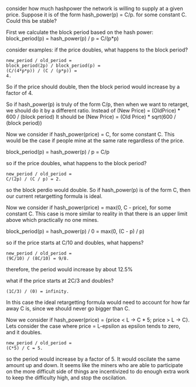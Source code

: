 consider how much hashpower the network is willing to supply at a given price.
Suppose it is of the form hash_power(p) = C/p. for some constant C. Could this be stable?

First we calculate the block period based on the hash power:
block_period(p) = hash_power(p) / p = C/(p*p)


consider examples: if the price doubles, what happens to the block period?
```
new_period / old_period =
block_period(2p) / block_period(p) =
(C/(4*p*p)) / (C / (p*p)) =
4.
```
So if the price should double, then the block period would increase by a factor of 4.

So if hash_power(p) is truly of the form C/p, then when we want to retarget, we should do it by a different ratio.
Instead of (New Price) = (OldPrice) * 600 / (block period)
It should be (New Price) = (Old Price) * sqrt(600 / (block period))



Now we consider if hash_power(price) = C, for some constant C. This would be the case if people mine at the same rate regardless of the price.

block_period(p) = hash_power(p) / p = C/p

so if the price doubles, what happens to the block period?
```
new_period / old_period =
C/(2p) / (C / p) = 2.
```
so the block perdio would double.
So if hash_power(p) is of the form C, then our current retargetting formula is ideal.




Now we consider if hash_power(price) = max(0, C - price), for some constant C. This case is more similar to reality in that there is an upper limit above which practically no one mines.

block_period(p) = hash_power(p) / 0 = max(0, (C - p) / p)

so if the price starts at C/10 and doubles, what happens?
```
new_period / old_period =
(9C/10) / (8C/10) = 9/8.
```
therefore, the period would increase by about 12.5%


what if the price starts at 2C/3 and doubles?
```
(1C/3) / (0) = infinity.
```

In this case the ideal retargetting formula would need to account for how far away C is, since we should never go bigger than C.



Now we consider if hash_power(price) = {price < L -> C * 5; price > L -> C}. Lets consider the case where price = L-epsilon as epsilon tends to zero, and it doubles.

```
new_period / old_period =
(C*5) / C = 5.
```
so the period would increase by a factor of 5.
It would oscilate the same amount up and down.
It seems like the miners who are able to participate on the more difficult side of things are incentivized to do enough extra work to keep the difficulty high, and stop the oscilation. 